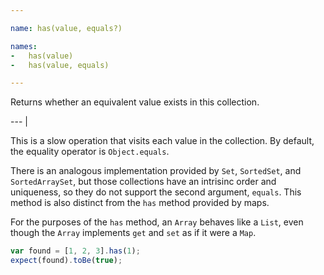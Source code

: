 ```yaml
---

name: has(value, equals?)

names:
-   has(value)
-   has(value, equals)

---
```


Returns whether an equivalent value exists in this collection.

--- |

This is a slow operation that visits each value in the collection.
By default, the equality operator is `Object.equals`.

There is an analogous implementation provided by `Set`, `SortedSet`, and
`SortedArraySet`, but those collections have an intrisinc order and uniqueness,
so they do not support the second argument, `equals`.
This method is also distinct from the `has` method provided by maps.

For the purposes of the `has` method, an `Array` behaves like a `List`, even
though the `Array` implements `get` and `set` as if it were a `Map`.

```js
var found = [1, 2, 3].has(1);
expect(found).toBe(true);
```

